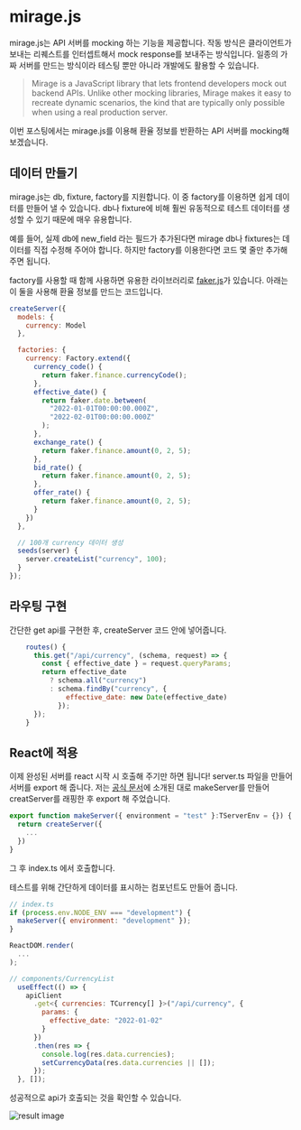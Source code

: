 # mirage.js

mirage.js는 API 서버를 mocking 하는 기능을 제공합니다. 작동 방식은 클라이언트가 보내는 리퀘스트를 인터셉트해서 mock response를 보내주는 방식입니다. 일종의 가짜 서버를 만드는 방식이라 테스팅 뿐만 아니라 개발에도 활용할 수 있습니다.

> Mirage is a JavaScript library that lets frontend developers mock out backend APIs. Unlike other mocking libraries, Mirage makes it easy to recreate dynamic scenarios, the kind that are typically only possible when using a real production server.

이번 포스팅에서는 mirage.js를 이용해 환율 정보를 반환하는 API 서버를 mocking해 보겠습니다.

## 데이터 만들기

mirage.js는 db, fixture, factory를 지원합니다. 이 중 factory를 이용하면 쉽게 데이터를 만들어 낼 수 있습니다. db나 fixture에 비해 훨씬 유동적으로 테스트 데이터를 생성할 수 있기 때문에 매우 유용합니다.

예를 들어, 실제 db에 new_field 라는 필드가 추가된다면 mirage db나 fixtures는 데이터를 직접 수정해 주어야 합니다. 하지만 factory를 이용한다면 코드 몇 줄만 추가해 주면 됩니다.

factory를 사용할 때 함께 사용하면 유용한 라이브러리로 [faker.js](https://fakerjs.dev/)가 있습니다. 아래는 이 둘을 사용해 환율 정보를 만드는 코드입니다.

```js
createServer({
  models: {
    currency: Model
  },

  factories: {
    currency: Factory.extend({
      currency_code() {
        return faker.finance.currencyCode();
      },
      effective_date() {
        return faker.date.between(
          "2022-01-01T00:00:00.000Z",
          "2022-02-01T00:00:00.000Z"
        );
      },
      exchange_rate() {
        return faker.finance.amount(0, 2, 5);
      },
      bid_rate() {
        return faker.finance.amount(0, 2, 5);
      },
      offer_rate() {
        return faker.finance.amount(0, 2, 5);
      }
    })
  },

  // 100개 currency 데이터 생성
  seeds(server) {
    server.createList("currency", 100);
  }
});
```

## 라우팅 구현

간단한 get api를 구현한 후, createServer 코드 안에 넣어줍니다.

```js
    routes() {
      this.get("/api/currency", (schema, request) => {
        const { effective_date } = request.queryParams;
        return effective_date
          ? schema.all("currency")
          : schema.findBy("currency", {
              effective_date: new Date(effective_date)
            });
      });
    }
```

## React에 적용

이제 완성된 서버를 react 시작 시 호출해 주기만 하면 됩니다!
server.ts 파일을 만들어 서버를 export 해 줍니다. 저는 [공식 문서](https://miragejs.com/quickstarts/react/develop-a-component/)에 소개된 대로 makeServer를 만들어 creatServer를 래핑한 후 export 해 주었습니다.

```js
export function makeServer({ environment = "test" }:TServerEnv = {}) {
  return createServer({
    ...
  })
}
```

그 후 index.ts 에서 호출합니다.

테스트를 위해 간단하게 데이터를 표시하는 컴포넌트도 만들어 줍니다.

```js
// index.ts
if (process.env.NODE_ENV === "development") {
  makeServer({ environment: "development" });
}

ReactDOM.render(
  ...
);

// components/CurrencyList
  useEffect(() => {
    apiClient
      .get<{ currencies: TCurrency[] }>("/api/currency", {
        params: {
          effective_date: "2022-01-02"
        }
      })
      .then(res => {
        console.log(res.data.currencies);
        setCurrencyData(res.data.currencies || []);
      });
  }, []);
```

성공적으로 api가 호출되는 것을 확인할 수 있습니다.

![result image](https://user-images.githubusercontent.com/31612261/153707490-f8596f4f-81e5-488e-a187-4e47a0e00128.png)
